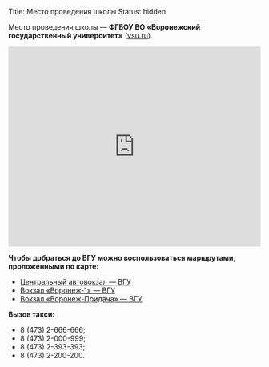 Title: Место проведения школы
Status: hidden

Место проведения школы — **ФГБОУ ВО «Воронежский государственный университет»** ([vsu.ru](http://www.vsu.ru/)).

<iframe src="https://www.google.com/maps/embed?pb=!1m18!1m12!1m3!1d2475.1729388600556!2d39.20384731577548!3d51.65666997966!2m3!1f0!2f0!3f0!3m2!1i1024!2i768!4f13.1!3m3!1m2!1s0x413b2e59b0d8daff%3A0x4e005405b690605a!2sVoronezh%20State%20University!5e0!3m2!1sen!2sru!4v1572777384995!5m2!1sen!2sru" width="100%" height="400" frameborder="0" style="border:0;" allowfullscreen=""></iframe>

<br>

**Чтобы добраться до ВГУ можно воспользоваться маршрутами, проложенными по карте:**

* [Центральный автовокзал — ВГУ](https://go.2gis.com/98vul)
* [Вокзал «Воронеж-1» — ВГУ](https://go.2gis.com/drvkh)
* [Вокзал «Воронеж-Придача» — ВГУ](https://go.2gis.com/pytbj)

**Вызов такси:**

* 8 (473) 2-666-666;
* 8 (473) 2-000-999;
* 8 (473) 2-393-393;
* 8 (473) 2-200-200.
